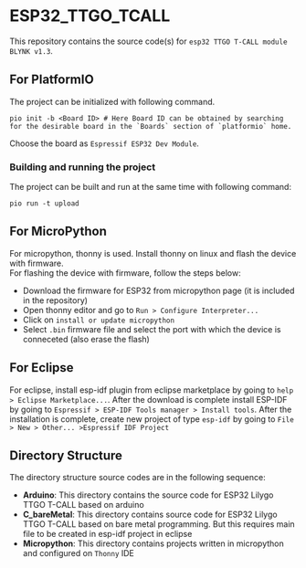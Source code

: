 # ESP32_TTGO_TCALL
This repository contains the source code(s) for `esp32 TTGO T-CALL module BLYNK v1.3`.

## For PlatformIO  

The project can be initialized with following command.

```shell
pio init -b <Board ID> # Here Board ID can be obtained by searching for the desirable board in the `Boards` section of `platformio` home.
```
Choose the board as `Espressif ESP32 Dev Module`.  

### Building and running the project
The project can be built and run at the same time with following command:

```shell
pio run -t upload
```

## For MicroPython

For micropython, thonny is used. Install thonny on linux and flash the device with firmware.  
For flashing the device with firmware, follow the steps below:  

- Download the firmware for ESP32 from micropython page (it is included in the repository)
- Open thonny editor and go to `Run > Configure Interpreter...`
- Click on `install or update micropython`
- Select `.bin` firmware file and select the port with which the device is conneceted (also erase the flash)


## For Eclipse
For eclipse, install esp-idf plugin from eclipse marketplace by going to `help > Eclipse Marketplace...`. After the download is complete install ESP-IDF by going to `Espressif > ESP-IDF Tools manager > Install tools`. After the installation is complete, create new project of type `esp-idf` by going to `File > New > Other... >Espressif IDF Project`  

## Directory Structure
The directory structure source codes are in the following sequence:  

- **Arduino**: This directory contains the source code for ESP32 Lilygo TTGO T-CALL based on arduino
- **C_bareMetal**: This directory contains source code for ESP32 Lilygo TTGO T-CALL based on bare metal programming. But this requires main file to be created in esp-idf project in eclipse
- **Micropython**: This directory contains projects written in micropython and configured on `Thonny` IDE
